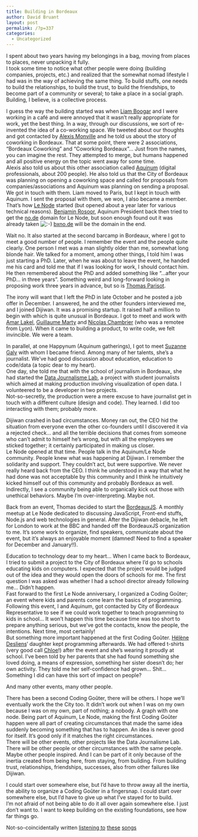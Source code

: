 ```yaml
---
title: Building in Bordeaux
author: David Bruant
layout: post
permalink: /?p=337
categories:
  - Uncategorized
---
```

I spent about two years having my belongings in a bag, moving from places to places, never unpacking it fully.  
I took some time to notice what other people were doing (building companies, projects, etc.) and realized that the somewhat nomad lifestyle I had was in the way of achieving the same thing. To build stuffs, one needs to build the relationships, to build the trust, to build the friendships, to become part of a community or several; to take a place in a social graph. Building, I believe, is a collective process.

I guess the way the building started was when <a href="https://twitter.com/LiamBoogar" rel="noreferrer">Liam Boogar</a> and I were working in a café and were annoyed that it wasn&#8217;t really appropriate for work, yet the best thing. In a way, through our discussions, we sort of re-invented the idea of a co-working space. We tweeted about our thoughts and got contacted by <a href="https://twitter.com/alexismonville" rel="noreferrer">Alexis Monville</a> and he told us about the story of coworking in Bordeaux. That at some point, there were 2 associations, &#8220;Bordeaux Coworking&#8221; and &#8220;Coworking Bordeaux&#8221;&#8230; Just from the names, you can imagine the rest. They attempted to merge, but humans happened and all positive energy on the topic went away for some time.  
Alexis also told us about this other association called <a href="http://aquinum.fr/" rel="noreferrer">Aquinum</a> (digital professionals, about 200 people). He also told us that the City of Bordeaux was planning on opening a coworking space and called for proposals from companies/associations and Aquinum was planning on sending a proposal. We got in touch with them. Liam moved to Paris, but I kept in touch with Aquinum. I sent the proposal with them, we won, I also became a member. That&#8217;s how <a href="https://twitter.com/bxnode/" rel="noreferrer">Le Node</a> started (but opened about a year later for various technical reasons). <a href="https://twitter.com/r0s00r" rel="noreferrer">Benjamin Rosoor</a>, Aquinum President back then tried to get the <a href="http://no.de/" rel="noreferrer">no.de</a> domain for Le Node, but soon enough found out it was already taken <img src="http://localhost/wp/wp-includes/images/smilies/icon_smile.gif" alt=":-)" class="wp-smiley" /> <a href="http://bxno.de/" rel="noreferrer">bxno.de</a> will be the domain in the end.

Wait no. It also started at the second barcamp in Bordeaux, where I got to meet a good number of people. I remember the event and the people quite clearly. One person I met was a man slightly older than me, somewhat long blonde hair. We talked for a moment, among other things, I told him I was just starting a PhD. Later, when he was about to leave the event, he handed me his card and told me that if I was looking for work, I should contact him. He then remembered about the PhD and added something like &#8220;&#8230;after your PhD&#8230; in three years&#8221;. Something weird and long-forward looking in proposing work three years in advance, but so is <a href="https://twitter.com/oncletom" rel="noreferrer">Thomas Parisot</a>.

The irony will want that I left the PhD in late October and he posted a job offer in December. I answered, he and the other founders interviewed me, and I joined Dijiwan. It was a promising startup. It raised half a million to begin with which is quite unusual in Bordeaux. I got to meet and work with <a href="https://twitter.com/amarlakel" rel="noreferrer">Amar Lakel</a>, <a href="https://twitter.com/g_marty" rel="noreferrer">Guillaume Marty</a> and <a href="https://twitter.com/naholyr" rel="noreferrer">Nicolas Chambrier</a> (who was a remotee from Lyon). When it came to building a product, to write code, we felt invincible. We were a team.

In parallel, at one Happynum (Aquinum gatherings), I got to meet <a href="https://twitter.com/suzannegaly" rel="noreferrer">Suzanne Galy</a> with whom I became friend. Among many of her talents, she&#8217;s a journalist. We&#8217;ve had good discussion about education, education to code/data (a topic dear to my heart).  
One day, she told me that with the school of journalism in Bordeaux, she had started the <a href="http://www.datajournalismelab.fr/" rel="noreferrer">Data Journalisme Lab</a>, a project with student journalists which aimed at making production involving visualization of open data. I volunteered to be a developer in two projects.  
Not-so-secretly, the production were a mere excuse to have journalist get in touch with a different culture (design and code). They learned. I did too interacting with them; probably more.

Dijiwan crashed in bad circumstances. Money ran out, the CEO hid the situation from everyone even the other co-founders until I discovered it via a rejected check&#8230; and all the terrible decisions that comes from someone who can&#8217;t admit to himself he&#8217;s wrong, but with all the employees we sticked together; it certainly participated in making us closer.  
Le Node opened at that time. People talk in the Aquinum/Le Node community. People knew what was happening at Dijiwan. I remember the solidarity and support. They couldn&#8217;t act, but were supportive. We never really heard back from the CEO. I think he understood in a way that what he had done was not acceptable by this community and I think he intuitively kicked himself out of this community and probably Bordeaux as well. Indirectly, I see a community being able to organically kick out those with unethical behaviors. Maybe I&#8217;m over-interpreting. Maybe not.

Back from an event, Thomas decided to start the <a href="http://www.meetup.com/BordeauxJS/" rel="noreferrer">BordeauxJS</a>. A monthly meetup at Le Node dedicated to discussing JavaScript, Front-end stuffs, Node.js and web technologies in general. After the Dijiwan debacle, he left for London to work at the BBC and handed off the BordeauxJS organization to me. It&#8217;s some work to organize, find speakers, communicate about the event, but it&#8217;s always an enjoyable moment (damned! Need to find a speaker for December and January!!).

Education to technology dear to my heart&#8230; When I came back to Bordeaux, I tried to submit a project to the City of Bordeaux where I&#8217;d go to schools educating kids on computers. I expected that the project would be judged out of the idea and they would open the doors of schools for me. The first question I was asked was whether I had a school director already following me&#8230; Didn&#8217;t happen.  
Fast forward to the first Le Node anniversary, I organized a Coding Goûter; an event where kids and parents come learn the basics of programming. Following this event, I and Aquinum, got contacted by City of Bordeaux Representative to see if we could work together to teach programming to kids in school&#8230; It won&#8217;t happen this time because time was too short to prepare anything serious, but we&#8217;ve got the contacts, know the people, the intentions. Next time, most certainly!  
But something more important happened at the first Coding Goûter. <a href="https://twitter.com/hdesliens" rel="noreferrer">Hélène Desliens</a>&#8216; daughter kept programming afterwards. We had offered t-shirts (very good call <a href="https://twitter.com/ChloeRivolet" rel="noreferrer">Chloe</a>!) after the event and she&#8217;s wearing it proudly at school. I&#8217;ve been told by her parents that she had found something she loved doing, a means of expression, something her sister doesn&#8217;t do; her own activity. They told me her self-confidence had grown&#8230; Shit&#8230; Something I did can have this sort of impact on people?

And many other events, many other people.

There has been a second Coding Goûter, there will be others. I hope we&#8217;ll eventually work the the City too. It didn&#8217;t work out when I was on my own because I was on my own, part of nothing; a nobody. A graph with one node. Being part of Aquinum, Le Node, making the first Coding Goûter happen were all part of creating circumstances that made the same idea suddenly becoming something that has to happen. An idea is never good for itself. It&#8217;s good only if it matches the right circumstances.  
There will be other events, other projects like the Data Journalisme Lab. There will be other people or other circumstances with the same people. Maybe other people inspired. And I can be part of it only because of the inertia created from being here, from staying, from building. From building trust, relationships, friendships, successes, also from other failures like Dijiwan.

I could start over somewhere else, but I&#8217;d have to throw away all the inertia, the ability to organize a Coding Goûter in a fingersnap. I could start over somewhere else, but I&#8217;d have to give up what I&#8217;ve stayed for to build.  
I&#8217;m not afraid of not being able to do it all over again somewhere else. I just don&#8217;t want to. I want to keep building on the existing foundations, see how far things go.

Not-so-coincidentally written <a href="http://www.youtube.com/watch?v=_yJGMK8clxk" rel="noreferrer">listening to</a> <a href="https://www.youtube.com/watch?v=mzMcNAe4nE8" rel="noreferrer">these</a> <a href="https://www.youtube.com/watch?v=sB5mnREFZzc" rel="noreferrer">songs</a>